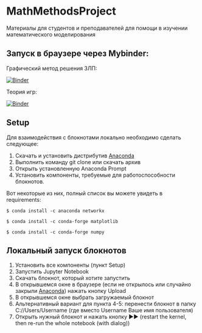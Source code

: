 # MathMethodsProject
Материалы для студентов и преподавателей для помощи в изучении математического моделирования

## Запуск в браузере через Mybinder:

Графический метод решения ЗЛП:

[![Binder](https://mybinder.org/badge_logo.svg)](https://mybinder.org/v2/gh/george438/MathMethodsProject/HEAD?filepath=graficMethod.ipynb)

Теория игр:

[![Binder](https://mybinder.org/badge_logo.svg)](https://hub.gke2.mybinder.org/user/george438-mathmethodsproject-sewolu11/notebooks/gameTheory.ipynb)

## Setup
Для взаимодействия с блокнотами локально необходимо сделать следующее:
1. Скачать и установить дистрибутив [Anaconda](https://www.anaconda.com/distribution/)
2. Выполнить команду git clone или скачать архив
3. Открыть установленную Anaconda Prompt
4. Установить компоненты, требуемые для работоспособности блокнотов.

Вот некоторые из них, полный список вы можете увидеть в requirements:
```
$ conda install -c anaconda networkx
```
```
$ conda install -c conda-forge matplotlib
```
```
$ conda install -c conda-forge numpy
```
## Локальный запуск блокнотов
1. Установить все компоненты (пункт Setup)
2. Запустить Jupyter Notebook
3. Скачать блокнот, который хотите запустить
4. В открывшемся окне в браузере (если не открылось или случайно закрыли [Anaconda](http://localhost:8888/tree)) нажать кнопку Upload
5. В открывшемся окне выбрать загружаемый блокнот
6. Альтернативный вариант для пункта 4-5: перенести блокнот в папку C://Users/Username (где вместо Username Ваше имя пользователя)
7. Открыть нужный блокнот и нажать кнопку ►► (restart the kernel, then re-run the whole notebook (with dialog))
